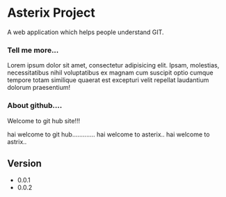 Asterix Project
=======
A web application which helps people understand GIT.

### Tell me more...
Lorem ipsum dolor sit amet, consectetur adipisicing elit. Ipsam, molestias, necessitatibus nihil voluptatibus ex magnam cum suscipit optio cumque tempore totam similique quaerat est excepturi velit repellat laudantium dolorum praesentium!

### About github....
Welcome to git hub site!!! 

hai welcome to git hub.............
hai welcome to asterix..
hai welcome to astrix..




## Version
* 0.0.1
* 0.0.2

